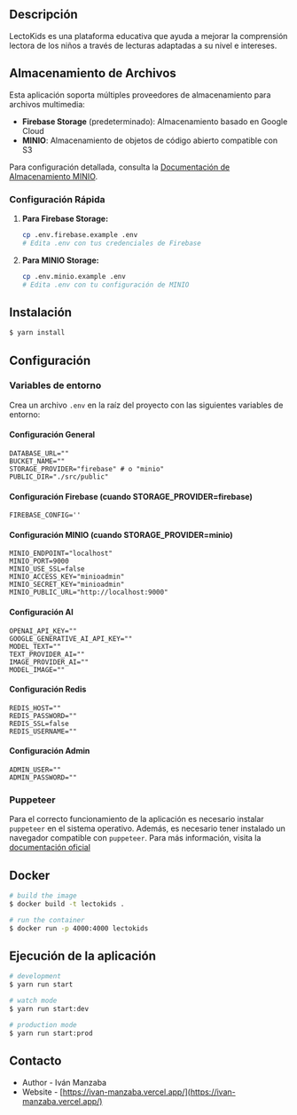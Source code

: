 <!-- <p align="center">
<img src="/" width="200" alt="Nest Logo" />
</p> -->
## Descripción

LectoKids es una plataforma educativa que ayuda a mejorar la comprensión lectora de los niños a través de lecturas adaptadas a su nivel e intereses.

## Almacenamiento de Archivos

Esta aplicación soporta múltiples proveedores de almacenamiento para archivos multimedia:

- **Firebase Storage** (predeterminado): Almacenamiento basado en Google Cloud
- **MINIO**: Almacenamiento de objetos de código abierto compatible con S3

Para configuración detallada, consulta la [Documentación de Almacenamiento MINIO](./docs/MINIO_STORAGE.md).

### Configuración Rápida

1. **Para Firebase Storage:**
   ```bash
   cp .env.firebase.example .env
   # Edita .env con tus credenciales de Firebase
   ```

2. **Para MINIO Storage:**
   ```bash
   cp .env.minio.example .env
   # Edita .env con tu configuración de MINIO
   ```

## Instalación

```bash
$ yarn install
```

## Configuración

### Variables de entorno

Crea un archivo `.env` en la raíz del proyecto con las siguientes variables de entorno:

#### Configuración General
```env
DATABASE_URL=""
BUCKET_NAME=""
STORAGE_PROVIDER="firebase" # o "minio"
PUBLIC_DIR="./src/public"
```

#### Configuración Firebase (cuando STORAGE_PROVIDER=firebase)
```env
FIREBASE_CONFIG=''
```

#### Configuración MINIO (cuando STORAGE_PROVIDER=minio)
```env
MINIO_ENDPOINT="localhost"
MINIO_PORT=9000
MINIO_USE_SSL=false
MINIO_ACCESS_KEY="minioadmin"
MINIO_SECRET_KEY="minioadmin"
MINIO_PUBLIC_URL="http://localhost:9000"
```

#### Configuración AI
```env
OPENAI_API_KEY=""
GOOGLE_GENERATIVE_AI_API_KEY=""
MODEL_TEXT=""
TEXT_PROVIDER_AI=""
IMAGE_PROVIDER_AI=""
MODEL_IMAGE=""
```

#### Configuración Redis
```env
REDIS_HOST=""
REDIS_PASSWORD=""
REDIS_SSL=false
REDIS_USERNAME=""
```

#### Configuración Admin
```env
ADMIN_USER=""
ADMIN_PASSWORD=""
```

### Puppeteer

Para el correcto funcionamiento de la aplicación es necesario instalar `puppeteer` en el sistema operativo. Además, es necesario tener instalado un navegador compatible con `puppeteer`. Para más información, visita la [documentación oficial](https://pptr.dev/next/guides/system-requirements)


## Docker

```bash
# build the image
$ docker build -t lectokids .

# run the container
$ docker run -p 4000:4000 lectokids
```

## Ejecución de la aplicación

```bash
# development
$ yarn run start

# watch mode
$ yarn run start:dev

# production mode
$ yarn run start:prod
```

## Contacto

- Author - Iván Manzaba
- Website - [https://ivan-manzaba.vercel.app/](https://ivan-manzaba.vercel.app/)

